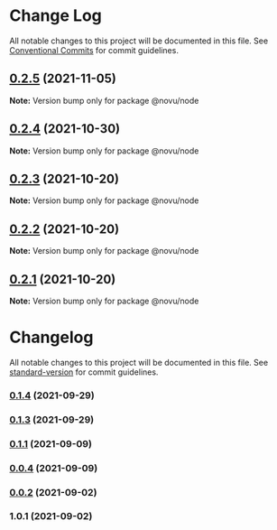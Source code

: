 # Change Log

All notable changes to this project will be documented in this file.
See [Conventional Commits](https://conventionalcommits.org) for commit guidelines.

## [0.2.5](https://github.com/novu-co/notifire/compare/v0.2.4...v0.2.5) (2021-11-05)

**Note:** Version bump only for package @novu/node





## [0.2.4](https://github.com/novu-co/notifire/compare/v0.2.3...v0.2.4) (2021-10-30)

**Note:** Version bump only for package @novu/node





## [0.2.3](https://github.com/novu-co/lib/compare/v0.2.2...v0.2.3) (2021-10-20)

**Note:** Version bump only for package @novu/node





## [0.2.2](https://github.com/novu-co/lib/compare/v0.1.4...v0.2.2) (2021-10-20)

**Note:** Version bump only for package @novu/node





## [0.2.1](https://github.com/novu-co/lib/compare/v0.1.4...v0.2.1) (2021-10-20)

**Note:** Version bump only for package @novu/node





# Changelog

All notable changes to this project will be documented in this file. See [standard-version](https://github.com/conventional-changelog/standard-version) for commit guidelines.

### [0.1.4](https://github.com/novu-co/lib/compare/v0.1.3...v0.1.4) (2021-09-29)

### [0.1.3](https://github.com/novu-co/lib/compare/v0.1.1...v0.1.3) (2021-09-29)

### [0.1.1](https://github.com/novu-co/lib/compare/v0.0.4...v0.1.1) (2021-09-09)

### [0.0.4](https://github.com/novu-co/lib/compare/v0.0.2...v0.0.4) (2021-09-09)

### [0.0.2](https://github.com/novu-co/lib/compare/v1.0.1...v0.0.2) (2021-09-02)

### 1.0.1 (2021-09-02)
